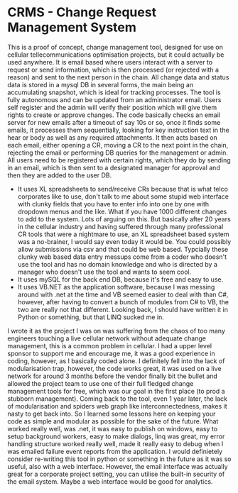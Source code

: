 # CRMS - Change Request Management System
This is a proof of concept, change management tool, designed for use on cellular tellecommunications optimisation projects, but it could actually be used anywhere.  It is email based where users interact with a server to request or send information, which is then processed (or rejected with a reason) and sent to the next person in the chain.  All change data and status data is stored in a mysql DB in several forms, the main being an accumulating snapshot, which is ideal for tracking processes.  The tool is fully autonomous and can be updated from an administrator email.  Users self register and the admin will verify their position which will give them rights to create or approve changes.  The code basically checks an email server for new emails after a timeout of say 10s or so, once it finds some emails, it processes them sequentially, looking for key instruction text in the hear or body as well as any required attachments.  It then acts based on each email, either opening a CR, moving a CR to the next point in the chain, rejecting the email or performing DB queries for the management or admin.  All users need to be registered with certain rights, which they do by sending in an email, which is then sent to a designated manager for approval and then they are added to the user DB.

*  It uses XL spreadsheets to send/receive CRs because that is what telco corporates like to use, don't talk to me about some stupid web interface with clunky fields that you have to enter info into one by one with dropdown menus and the like.  What if you have 1000 different changes to add to the system.  Lots of arguing on this.  But basically after 20 years in the cellular industry and having suffered through many professional CR tools that were a nightmare to use, an XL spreadsheet based system was a no-brainer, I would say even today it would be.  You could possibly allow submissions via csv and that could be web based.  Typcially these clunky web based data entry messups come from a coder who doesn't use the tool and has no domain knowledge and who is directed by a manager who doesn't use the tool and wants to seem cool.
*  It uses mySQL for the back end DB, because it's free and easy to use.
*  It uses VB.NET as the application software, because I was messing around with .net at the time and VB seemed easier to deal with than C#, however, after having to convert a bunch of modules from C# to VB, the two are really not that different.  Looking back, I should have written it in Python or something, but that LINQ sucked me in.

I wrote it as the project I was on was suffering from the chaos of too many engineers touching a live cellular network without adequate change management, this is a common problem in cellular.  I had a upper level sponsor to support me and encourage me, it was a good experience in coding, however, as I basically coded alone.  I definitely fell into the lack of modularisation trap, however, the code works great, it was used on a live network for around 3 months before the vendor finally bit the bullet and allowed the project team to use one of their full fledged change management tools for free, which was our goal in the first place (to prod a stubborn management).  Coming back to the tool, even 1 year later, the lack of modularisation and spiders web graph like interconnectedness, makes it nasty to get back into.  So I learned some lessons here on keeping your code as simple and modular as possible for the sake of the future.  What worked really well, was .net, it was easy to publish on windows, easy to setup background workers, easy to make dialogs, linq was great, my error handling structure worked really well, made it really easy to debug when I was emailed failure event reports from the application.  I would definietely consider re-writing this tool in python or something in the future as it was so useful, also with a web interface.  However, the email interface was actually great for a corporate project setting, you can utilise the built-in security of the email system.  Maybe a web interface would be good for analytics.
